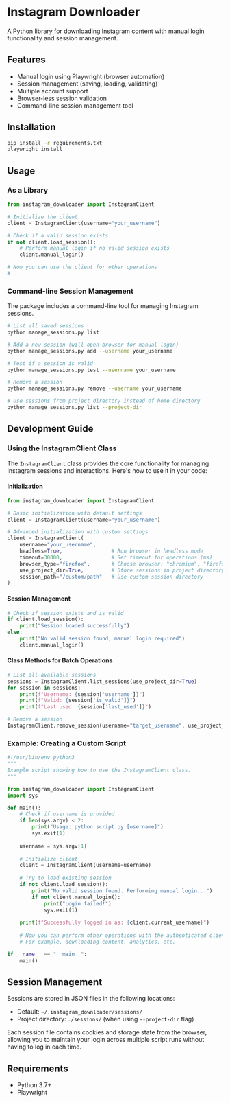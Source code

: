# Instagram Downloader

A Python library for downloading Instagram content with manual login functionality and session management.

## Features

- Manual login using Playwright (browser automation)
- Session management (saving, loading, validating)
- Multiple account support
- Browser-less session validation
- Command-line session management tool

## Installation

```bash
pip install -r requirements.txt
playwright install
```

## Usage

### As a Library

```python
from instagram_downloader import InstagramClient

# Initialize the client
client = InstagramClient(username="your_username")

# Check if a valid session exists
if not client.load_session():
    # Perform manual login if no valid session exists
    client.manual_login()

# Now you can use the client for other operations
# ...
```

### Command-line Session Management

The package includes a command-line tool for managing Instagram sessions.

```bash
# List all saved sessions
python manage_sessions.py list

# Add a new session (will open browser for manual login)
python manage_sessions.py add --username your_username

# Test if a session is valid
python manage_sessions.py test --username your_username

# Remove a session
python manage_sessions.py remove --username your_username

# Use sessions from project directory instead of home directory
python manage_sessions.py list --project-dir
```

## Development Guide

### Using the InstagramClient Class

The `InstagramClient` class provides the core functionality for managing Instagram sessions and interactions. Here's how to use it in your code:

#### Initialization

```python
from instagram_downloader import InstagramClient

# Basic initialization with default settings
client = InstagramClient(username="your_username")

# Advanced initialization with custom settings
client = InstagramClient(
    username="your_username",
    headless=True,                # Run browser in headless mode
    timeout=30000,                # Set timeout for operations (ms)
    browser_type="firefox",       # Choose browser: "chromium", "firefox", or "webkit"
    use_project_dir=True,         # Store sessions in project directory
    session_path="/custom/path"   # Use custom session directory
)
```

#### Session Management

```python
# Check if session exists and is valid
if client.load_session():
    print("Session loaded successfully")
else:
    print("No valid session found, manual login required")
    client.manual_login()
```

#### Class Methods for Batch Operations

```python
# List all available sessions
sessions = InstagramClient.list_sessions(use_project_dir=True)
for session in sessions:
    print(f"Username: {session['username']}")
    print(f"Valid: {session['is_valid']}")
    print(f"Last used: {session['last_used']}")

# Remove a session
InstagramClient.remove_session(username="target_username", use_project_dir=True)
```

### Example: Creating a Custom Script

```python
#!/usr/bin/env python3
"""
Example script showing how to use the InstagramClient class.
"""

from instagram_downloader import InstagramClient
import sys

def main():
    # Check if username is provided
    if len(sys.argv) < 2:
        print("Usage: python script.py [username]")
        sys.exit(1)
    
    username = sys.argv[1]
    
    # Initialize client
    client = InstagramClient(username=username)
    
    # Try to load existing session
    if not client.load_session():
        print("No valid session found. Performing manual login...")
        if not client.manual_login():
            print("Login failed!")
            sys.exit(1)
    
    print(f"Successfully logged in as: {client.current_username}")
    
    # Now you can perform other operations with the authenticated client
    # For example, downloading content, analytics, etc.

if __name__ == "__main__":
    main()
```

## Session Management

Sessions are stored in JSON files in the following locations:

- Default: `~/.instagram_downloader/sessions/`
- Project directory: `./sessions/` (when using `--project-dir` flag)

Each session file contains cookies and storage state from the browser, allowing you to 
maintain your login across multiple script runs without having to log in each time.

## Requirements

- Python 3.7+
- Playwright 